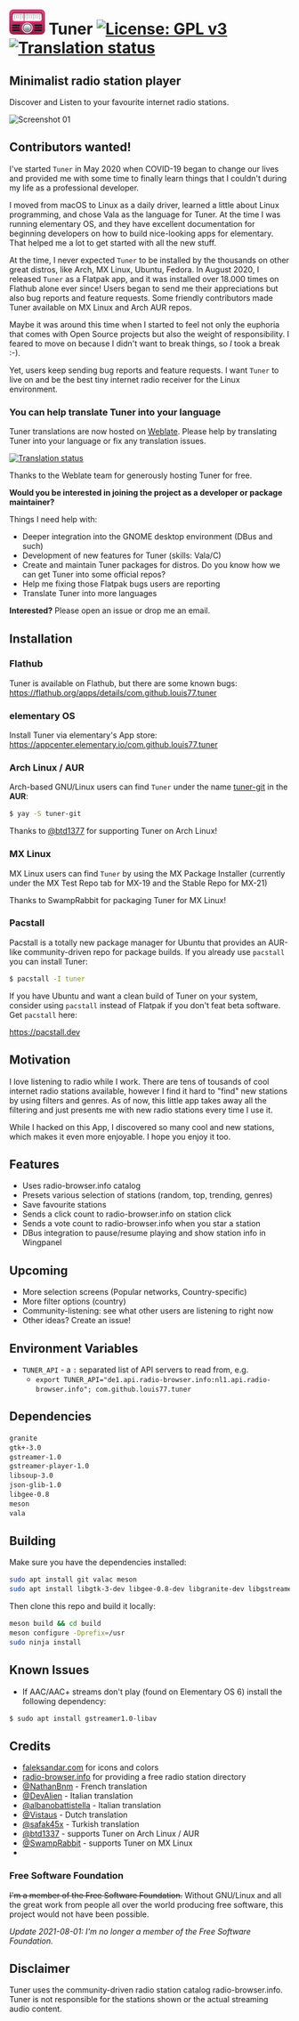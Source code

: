 # ![icon](docs/logo_01.png) Tuner [![License: GPL v3](https://img.shields.io/badge/License-GPL%20v3-blue.svg)](http://www.gnu.org/licenses/gpl-3.0) [![Translation status](https://hosted.weblate.org/widgets/tuner/-/tuner-ui/svg-badge.svg)](https://hosted.weblate.org/engage/tuner/)

## Minimalist radio station player
Discover and Listen to your favourite internet radio stations.

![Screenshot 01](docs/screen_dark_1.4.2.png?raw=true)

## Contributors wanted!

I've started `Tuner` in May 2020 when COVID-19 began to change our lives and provided me with some time to finally learn things that I couldn't during my life as a professional developer. 

I moved from macOS to Linux as a daily driver, learned a little about Linux programming, and chose Vala as the language for Tuner. At the time I was running elementary OS, and they have excellent documentation for beginning developers on how to build nice-looking apps for elementary. That helped me a lot to get started with all the new stuff.

At the time, I never expected `Tuner` to be installed by the thousands on other great distros, like Arch, MX Linux, Ubuntu, Fedora. In August 2020, I released `Tuner` as a Flatpak app, and it was installed over 18.000 times on Flathub alone ever since! Users began to send me their appreciations but also bug reports and feature requests. Some friendly contributors made Tuner available on MX Linux and Arch AUR repos. 

Maybe it was around this time when I started to feel not only the euphoria that comes with Open Source projects but also the weight of responsibility. I feared to move on because I didn't want to break things, so *I* took a break :-). 

Yet, users keep sending bug reports and feature requests. I want `Tuner` to live on and be the best tiny internet radio receiver for the Linux environment. 

### You can help translate Tuner into your language

Tuner translations are now hosted on [Weblate](https://hosted.weblate.org/engage/tuner/). Please help by translating Tuner into your language or fix any translation issues.

[![Translation status](https://hosted.weblate.org/widgets/tuner/-/tuner-ui/multi-auto.svg)](https://hosted.weblate.org/engage/tuner/)

Thanks to the Weblate team for generously hosting Tuner for free.


**Would you be interested in joining the project as a developer or package maintainer?**

Things I need help with:

- Deeper integration into the GNOME desktop environment (DBus and such)
- Development of new features for Tuner (skills: Vala/C)
- Create and maintain Tuner packages for distros. Do you know how we can get Tuner into some official repos?
- Help me fixing those Flatpak bugs users are reporting
- Translate Tuner into more languages

**Interested?** Please open an issue or drop me an email.

## Installation

### Flathub

Tuner is available on Flathub, but there are some known bugs:
https://flathub.org/apps/details/com.github.louis77.tuner

### elementary OS

Install Tuner via elementary's App store:
https://appcenter.elementary.io/com.github.louis77.tuner

### Arch Linux / AUR
Arch-based GNU/Linux users can find `Tuner` under the name [tuner-git](https://aur.archlinux.org/packages/tuner-git/) in the **AUR**:

```sh
$ yay -S tuner-git
```
Thanks to [@btd1377](https://github.com/btd1337) for supporting Tuner on Arch Linux!

### MX Linux
MX Linux users can find `Tuner` by using the MX Package Installer (currently under the MX Test Repo tab for MX-19 and the Stable Repo for MX-21)

Thanks to SwampRabbit for packaging Tuner for MX Linux!

### Pacstall
Pacstall is a totally new package manager for Ubuntu that provides an AUR-like community-driven repo for package builds. If you already use `pacstall` you can install Tuner:

```sh
$ pacstall -I tuner
```

If you have Ubuntu and want a clean build of Tuner on your system, consider using `pacstall` instead of Flatpak if you don't feat beta software. Get `pacstall` here:

https://pacstall.dev


## Motivation

I love listening to radio while I work. There are tens of tousands of cool internet radio stations available, however I find it hard to "find" new stations by using filters and genres. As of now, this little app takes away all the filtering and just presents me with new radio stations every time I use it.

While I hacked on this App, I discovered so many cool and new stations, which makes it even more enjoyable. I hope you enjoy it too.

## Features

- Uses radio-browser.info catalog
- Presets various selection of stations (random, top, trending, genres)
- Save favourite stations
- Sends a click count to radio-browser.info on station click
- Sends a vote count to radio-browser.info when you star a station
- DBus integration to pause/resume playing and show station info in Wingpanel

## Upcoming

- More selection screens (Popular networks, Country-specific)
- More filter options (country)
- Community-listening: see what other users are listening to right now
- Other ideas? Create an issue!

## Environment Variables

* `TUNER_API` - a `:` separated list of API servers to read from, e.g.
    * `export TUNER_API="de1.api.radio-browser.info:nl1.api.radio-browser.info"; com.github.louis77.tuner`

## Dependencies

```bash
granite
gtk+-3.0
gstreamer-1.0
gstreamer-player-1.0
libsoup-3.0
json-glib-1.0
libgee-0.8
meson
vala
```

## Building

Make sure you have the dependencies installed:

```bash
sudo apt install git valac meson
sudo apt install libgtk-3-dev libgee-0.8-dev libgranite-dev libgstreamer1.0-dev libgstreamer-plugins-bad1.0-dev libsoup-3.0-dev libjson-glib-dev
```

Then clone this repo and build it locally:

```bash
meson build && cd build
meson configure -Dprefix=/usr
sudo ninja install
```

## Known Issues

- If AAC/AAC+ streams don't play (found on Elementary OS 6) install the following dependency:

```sh
$ sudo apt install gstreamer1.0-libav
```

## Credits

- [faleksandar.com](https://faleksandar.com/) for icons and colors
- [radio-browser.info](http://www.radio-browser.info) for providing a free radio station directory
- [@NathanBnm](https://github.com/NathanBnm) - French translation
- [@DevAlien](https://github.com/DevAlien) - Italian translation 
- [@albanobattistella](https://github.com/albanobattistella) - Italian translation
- [@Vistaus](https://github.com/Vistaus) - Dutch translation
- [@safak45x](https://github.com/safak45x) - Turkish translation
- [@btd1337](https://github.com/btd1337) - supports Tuner on Arch Linux / AUR
- [@SwampRabbit](https://github.com/SwampRabbit) - supports Tuner on MX Linux
- 

### Free Software Foundation

~~I'm a member of the Free Software Foundation.~~ Without GNU/Linux and all the great
work from people all over the world producing free software, this project would
not have been possible.

*Update 2021-08-01: I'm no longer a member of the Free Software Foundation.*

## Disclaimer

Tuner uses the community-driven radio station catalog radio-browser.info. Tuner
is not responsible for the stations shown or the actual streaming audio content.

